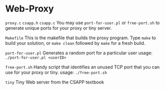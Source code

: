# Web-Proxy


`proxy.c`
`csapp.h`
`csapp.c` 
    You may use `port-for-user.pl` or `free-port.sh` to generate
    unique ports for your proxy or tiny server. 

`Makefile`
    This is the makefile that builds the proxy program.  Type `make`
    to build your solution, or `make clean` followed by `make` for a
    fresh build. 

`port-for-user.pl`
    Generates a random port for a particular user
    usage: `./port-for-user.pl <userID>`

`free-port.sh`
    Handy script that identifies an unused TCP port that you can use
    for your proxy or tiny. 
    usage: `./free-port.sh`

`tiny`
    Tiny Web server from the CSAPP textbook
